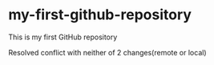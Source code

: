 # my-first-github-repository

This is my first GitHub repository

Resolved conflict with neither of 2 changes(remote or local)
